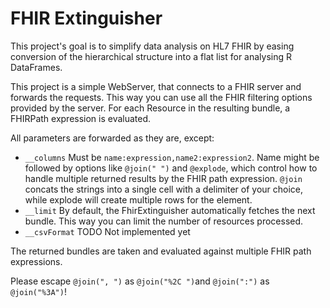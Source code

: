 # FHIR Extinguisher

This project's goal is to simplify data analysis on HL7 FHIR by easing conversion 
of the hierarchical structure into a flat list for analysing R DataFrames.

This project is a simple WebServer, that connects to a FHIR server and forwards the requests.
This way you can use all the FHIR filtering options provided by the server. For each Resource in the resulting bundle, 
a FHIRPath expression is evaluated.

All parameters are forwarded as they are, except: 
* `__columns` Must be `name:expression,name2:expression2`. Name might be followed by options like `@join(" ")` and `@explode`, 
which control how to handle multiple returned results by the FHIR path expression. `@join` concats the strings into a single cell with a delimiter of your choice,
while explode will create multiple rows for the element.
* `__limit` By default, the FhirExtinguisher automatically fetches the next bundle. This way you can limit the number of resources processed.
* `__csvFormat` TODO Not implemented yet

The returned bundles are taken and evaluated against multiple FHIR path expressions.

Please escape `@join(", ")` as `@join("%2C ")`and `@join(":")` as `@join("%3A")`!